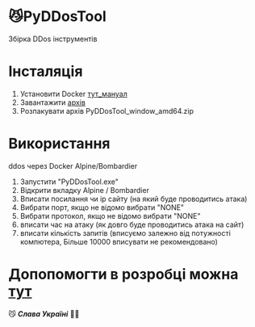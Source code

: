# 😼PyDDosTool
Збірка DDos інструментів

# Інсталяція

1. Установити Docker [тут_мануал](https://docs.docker.com/desktop/windows/install/#install-docker-desktop-on-windows)
2. Завантажити [архів](https://github.com/salivo/PyDDosTool/raw/main/PyDDosTool_window_amd64.zip)
3. Розпакувати архів PyDDosTool_window_amd64.zip

# Використання
 
ddos через Docker Alpine/Bombardier

1. Запустити "PyDDosTool.exe"
2. Відкрити вкладку Alpine / Bombardier
3. Вписати посилання чи ip сайту (на який буде проводитись атака)
4. Вибрати порт, якщо не відомо вибрати "NONE"
5. Вибрати протокол, якщо не відомо вибрати "NONE"
6. вписати час на атаку (як довго буде проводитись атака на сайт)
7. вписати кількість запитів (вписуємо залежно від потужності компютера, Більше 10000 вписувати не рекомендовано)
# Допопомогти в розробці можна [тут](https://t.me/andrysaliv)
😼 ***Слава Україні*** 💙💛
